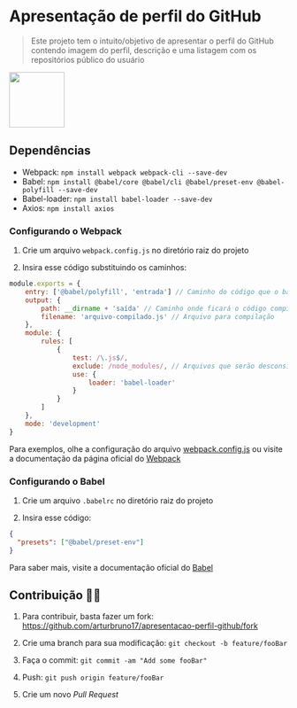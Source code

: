 # Apresentação de perfil do GitHub 

> Este projeto tem o intuito/objetivo de apresentar o perfil do GitHub contendo imagem do perfil, descrição e uma listagem com os repositórios público do usuário

<img src="https://user-images.githubusercontent.com/59144771/89068190-254a8180-d347-11ea-8c37-45c385803ba1.PNG" style="width: 100px;">

## Dependências

- Webpack: ```npm install webpack webpack-cli --save-dev```
- Babel: ```npm install @babel/core @babel/cli @babel/preset-env @babel-polyfill --save-dev```
- Babel-loader: ```npm install babel-loader --save-dev```
- Axios: ```npm install axios```

### Configurando o Webpack

1. Crie um arquivo ```webpack.config.js``` no diretório raiz do projeto

2. Insira esse código substituindo os caminhos:

```js
module.exports = {
    entry: ['@babel/polyfill', 'entrada'] // Caminho do código que o babel irá compilar,
    output: {
        path: __dirname + 'saída' // Caminho onde ficará o código compilado,
        filename: 'arquivo-compilado.js' // Arquivo para compilação
    },
    module: {
        rules: [
            {
                test: /\.js$/,
                exclude: /node_modules/, // Arquivos que serão desconsiderados da compilação
                use: {
                    loader: 'babel-loader'
                }
            }
        ]
    },
    mode: 'development'
}
```

Para exemplos, olhe a configuração do arquivo [webpack.config.js](https://github.com/arturbruno17/apresentacao-perfil-github/blob/master/webpack.config.js) ou visite a documentação da página oficial do [Webpack](https://webpack.js.org/concepts/)

### Configurando o Babel

1. Crie um arquivo ```.babelrc``` no diretório raiz do projeto

2. Insira esse código:

```json
{
  "presets": ["@babel/preset-env"]
}
```

Para saber mais, visite a documentação oficial do [Babel](https://babeljs.io/docs/en/)

## Contribuição 💪🏻

1. Para contribuir, basta fazer um fork: 
<https://github.com/arturbruno17/apresentacao-perfil-github/fork>

2. Crie uma branch para sua modificação:
`git checkout -b feature/fooBar`

3. Faça o commit:
`git commit -am "Add some fooBar"`

4. Push:
`git push origin feature/fooBar`

5. Crie um novo *Pull Request*
